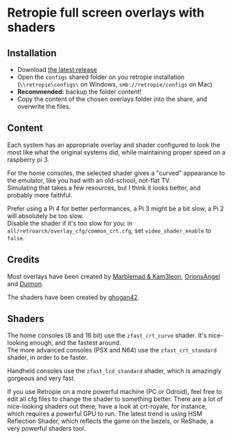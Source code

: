 # Retropie full screen overlays with shaders

## Installation

- Download [the latest release](https://github.com/cosmo0/retropie-overlays/releases)
- Open the `configs` shared folder on you retropie installation (`\\retropie\configs\` on Windows, `smb://retropie/configs` on Mac)
- **Recommended:** backup the folder content!
- Copy the content of the chosen overlays folder into the share, and overwrite the files.

## Content

Each system has an appropriate overlay and shader configured to look the most like what the original systems did, while maintaining proper speed on a raspberry pi 3.

For the home consoles, the selected shader gives a "curved" appearance to the emulator, like you had with an old-school, not-flat TV.  
Simulating that takes a few resources, but I think it looks better, and probably more faithful.

Prefer using a Pi 4 for better performances, a Pi 3 might be a bit slow, a Pi 2 will absolutely be too slow.  
Disable the shader if it's too slow for you: in `all/retroarch/overlay_cfg/common_crt.cfg`, set `video_shader_enable` to `false`.

## Credits

Most overlays have been created by [Marblemad & Kam3leon](https://screenscraper.fr/forumsujet.php?frub=43&fsuj=182), [OrionsAngel](https://www.youtube.com/channel/UCG1g7PE9yzd4MboQQa9OYWA) and [Duimon](https://github.com/Duimon/HSM-Reflection-Shader-Graphics).

The shaders have been created by [ghogan42](https://retropie.org.uk/forum/topic/13356/).

## Shaders

The home consoles (8 and 16 bit) use the `zfast_crt_curve` shader. It's nice-looking enough, and the fastest around.  
The more advanced consoles (PSX and N64) use the `zfast_crt_standard` shader, in order to be faster.

Handheld consoles use the `zfast_lcd_standard` shader, which is amazingly gorgeous and very fast.

If you use Retropie on a more powerful machine (PC or Odroid), feel free to edit all cfg files to change the shader to something better. There are a lot of nice-looking shaders out there; have a look at crt-royale, for instance, which requires a powerful GPU to run. The latest trend is using HSM Reflection Shader, which reflects the game on the bezels, or ReShade, a very powerful shaders tool.
